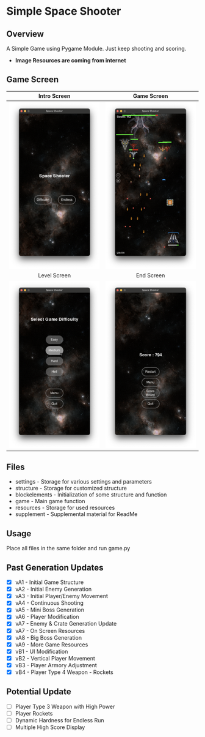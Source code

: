 # Simple Space Shooter

## Overview
A Simple Game using Pygame Module. Just keep shooting and scoring.

- **Image Resources are coming from internet**

## Game Screen
|                                      Intro Screen                                       |                                      Game Screen                                       |
|:---------------------------------------------------------------------------------------:|:--------------------------------------------------------------------------------------:|
| ![](https://github.com/UniKerogen/space-shooter/blob/main/supplements/intro_screen.png) | ![](https://github.com/UniKerogen/space-shooter/blob/main/supplements/endless_run.png) | 
|                                      Level Screen                                       |                                       End Screen                                       |
| ![](https://github.com/UniKerogen/space-shooter/blob/main/supplements/level_screen.png) | ![](https://github.com/UniKerogen/space-shooter/blob/main/supplements/end_screen.png)  |


## Files
- settings - Storage for various settings and parameters
- structure - Storage for customized structure
- blockelements - Initialization of some structure and function
- game - Main game function
- resources - Storage for used resources
- supplement - Supplemental material for ReadMe

## Usage
Place all files in the same folder and run game.py

## Past Generation Updates
- [x] vA1 - Initial Game Structure
- [x] vA2 - Initial Enemy Generation
- [x] vA3 - Initial Player/Enemy Movement
- [x] vA4 - Continuous Shooting
- [x] vA5 - Mini Boss Generation
- [x] vA6 - Player Modification
- [x] vA7 - Enemy & Crate Generation Update
- [x] vA7 - On Screen Resources
- [x] vA8 - Big Boss Generation
- [x] vA9 - More Game Resources
- [x] vB1 - UI Modification
- [x] vB2 - Vertical Player Movement
- [x] vB3 - Player Armory Adjustment
- [x] vB4 - Player Type 4 Weapon - Rockets

## Potential Update
- [ ] Player Type 3 Weapon with High Power
- [ ] Player Rockets
- [ ] Dynamic Hardness for Endless Run
- [ ] Multiple High Score Display
